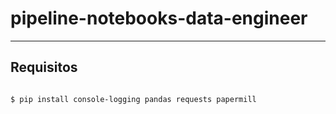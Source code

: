 # pipeline-notebooks-data-engineer


--- 
## Requisitos


```   shell 

$ pip install console-logging pandas requests papermill 

```  

